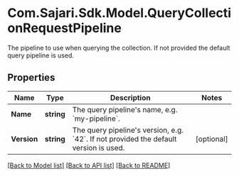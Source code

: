 # Com.Sajari.Sdk.Model.QueryCollectionRequestPipeline
The pipeline to use when querying the collection.  If not provided the default query pipeline is used.
## Properties

Name | Type | Description | Notes
------------ | ------------- | ------------- | -------------
**Name** | **string** | The query pipeline&#39;s name, e.g. &#x60;my-pipeline&#x60;. | 
**Version** | **string** | The query pipeline&#39;s version, e.g. &#x60;42&#x60;.  If not provided the default version is used. | [optional] 

[[Back to Model list]](../README.md#documentation-for-models) [[Back to API list]](../README.md#documentation-for-api-endpoints) [[Back to README]](../README.md)

